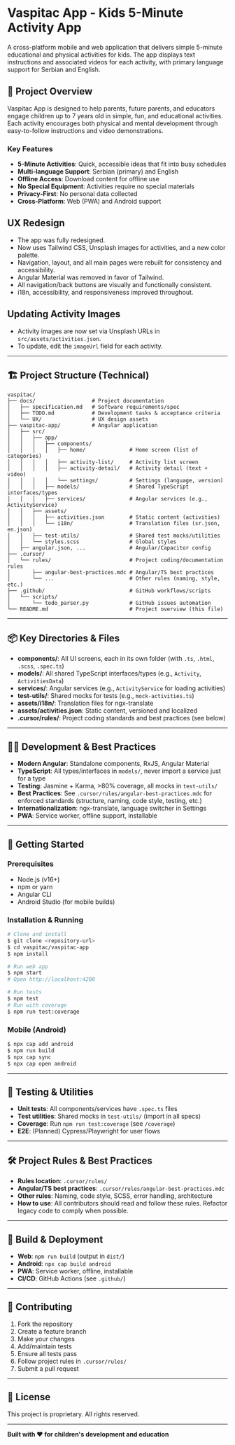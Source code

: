 # Vaspitac App - Kids 5-Minute Activity App

A cross-platform mobile and web application that delivers simple 5-minute educational and physical activities for kids. The app displays text instructions and associated videos for each activity, with primary language support for Serbian and English.

## 🎯 Project Overview

Vaspitac App is designed to help parents, future parents, and educators engage children up to 7 years old in simple, fun, and educational activities. Each activity encourages both physical and mental development through easy-to-follow instructions and video demonstrations.

### Key Features

- **5-Minute Activities**: Quick, accessible ideas that fit into busy schedules
- **Multi-language Support**: Serbian (primary) and English
- **Offline Access**: Download content for offline use
- **No Special Equipment**: Activities require no special materials
- **Privacy-First**: No personal data collected
- **Cross-Platform**: Web (PWA) and Android support

## UX Redesign
- The app was fully redesigned.
- Now uses Tailwind CSS, Unsplash images for activities, and a new color palette.
- Navigation, layout, and all main pages were rebuilt for consistency and accessibility.
- Angular Material was removed in favor of Tailwind.
- All navigation/back buttons are visually and functionally consistent.
- i18n, accessibility, and responsiveness improved throughout.

## Updating Activity Images
- Activity images are now set via Unsplash URLs in `src/assets/activities.json`.
- To update, edit the `imageUrl` field for each activity.

---

## 🏗️ Project Structure (Technical)

```
vaspitac/
├── docs/                  # Project documentation
│   ├── specification.md   # Software requirements/spec
│   ├── TODO.md            # Development tasks & acceptance criteria
│   └── UX/                # UX design assets
├── vaspitac-app/          # Angular application
│   ├── src/
│   │   ├── app/
│   │   │   ├── components/
│   │   │   │   ├── home/              # Home screen (list of categories)
│   │   │   │   ├── activity-list/     # Activity list screen
│   │   │   │   ├── activity-detail/   # Activity detail (text + video)
│   │   │   │   └── settings/          # Settings (language, version)
│   │   │   ├── models/                # Shared TypeScript interfaces/types
│   │   │   ├── services/              # Angular services (e.g., ActivityService)
│   │   ├── assets/
│   │   │   ├── activities.json        # Static content (activities)
│   │   │   └── i18n/                  # Translation files (sr.json, en.json)
│   │   ├── test-utils/                # Shared test mocks/utilities
│   │   └── styles.scss                # Global styles
│   ├── angular.json, ...              # Angular/Capacitor config
├── .cursor/
│   └── rules/                         # Project coding/documentation rules
│       ├── angular-best-practices.mdc # Angular/TS best practices
│       └── ...                        # Other rules (naming, style, etc.)
├── .github/                           # GitHub workflows/scripts
│   └── scripts/
│       └── todo_parser.py             # GitHub issues automation
└── README.md                          # Project overview (this file)
```

---

## 📦 Key Directories & Files

- **components/**: All UI screens, each in its own folder (with `.ts`, `.html`, `.scss`, `.spec.ts`)
- **models/**: All shared TypeScript interfaces/types (e.g., `Activity`, `ActivitiesData`)
- **services/**: Angular services (e.g., `ActivityService` for loading activities)
- **test-utils/**: Shared mocks for tests (e.g., `mock-activities.ts`)
- **assets/i18n/**: Translation files for ngx-translate
- **assets/activities.json**: Static content, versioned and localized
- **.cursor/rules/**: Project coding standards and best practices (see below)

---

## 🧑‍💻 Development & Best Practices

- **Modern Angular**: Standalone components, RxJS, Angular Material
- **TypeScript**: All types/interfaces in `models/`, never import a service just for a type
- **Testing**: Jasmine + Karma, >80% coverage, all mocks in `test-utils/`
- **Best Practices**: See `.cursor/rules/angular-best-practices.mdc` for enforced standards (structure, naming, code style, testing, etc.)
- **Internationalization**: ngx-translate, language switcher in Settings
- **PWA**: Service worker, offline support, installable

---

## 🚀 Getting Started

### Prerequisites
- Node.js (v16+)
- npm or yarn
- Angular CLI
- Android Studio (for mobile builds)

### Installation & Running
```bash
# Clone and install
$ git clone <repository-url>
$ cd vaspitac/vaspitac-app
$ npm install

# Run web app
$ npm start
# Open http://localhost:4200

# Run tests
$ npm test
# Run with coverage
$ npm run test:coverage
```

### Mobile (Android)
```bash
$ npx cap add android
$ npm run build
$ npx cap sync
$ npx cap open android
```

---

## 🧪 Testing & Utilities
- **Unit tests**: All components/services have `.spec.ts` files
- **Test utilities**: Shared mocks in `test-utils/` (import in all specs)
- **Coverage**: Run `npm run test:coverage` (see `/coverage`)
- **E2E**: (Planned) Cypress/Playwright for user flows

---

## 🛠️ Project Rules & Best Practices
- **Rules location**: `.cursor/rules/`
- **Angular/TS best practices**: `.cursor/rules/angular-best-practices.mdc`
- **Other rules**: Naming, code style, SCSS, error handling, architecture
- **How to use**: All contributors should read and follow these rules. Refactor legacy code to comply when possible.

---

## 📱 Build & Deployment
- **Web**: `npm run build` (output in `dist/`)
- **Android**: `npx cap build android`
- **PWA**: Service worker, offline, installable
- **CI/CD**: GitHub Actions (see `.github/`)

---

## 🤝 Contributing
1. Fork the repository
2. Create a feature branch
3. Make your changes
4. Add/maintain tests
5. Ensure all tests pass
6. Follow project rules in `.cursor/rules/`
7. Submit a pull request

---

## 📄 License
This project is proprietary. All rights reserved.

---

**Built with ❤️ for children's development and education** 